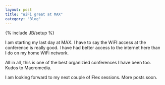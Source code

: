 ```yaml
---
layout: post
title: "WiFi great at MAX"
category: "Blog"
---
```

{% include JB/setup %}

I am starting my last day at MAX. I have to say the WiFI access at the conference is really good. I have had better access to the internet here than I do on my home WiFi network.

All in all, this is one of the best organizied conferences I have been too. Kudos to Macromedia.

I am looking forward to my next couple of Flex sessions. More posts soon.